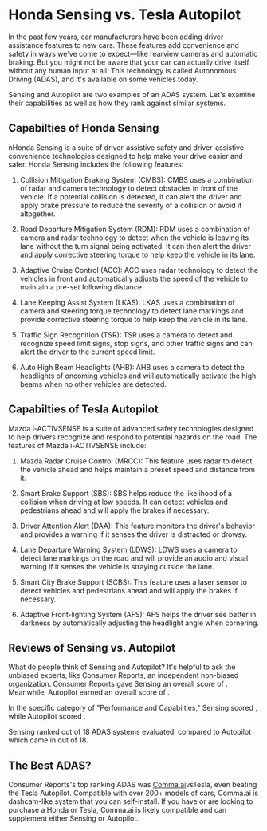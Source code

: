 # Honda Sensing vs. Tesla Autopilot

In the past few years, car manufacturers have been adding driver assistance features to new cars. These features add convenience and safety in ways we've come to expect—like rearview cameras and automatic braking. But you might not be aware that your car can actually drive itself without any human input at all. This technology is called Autonomous Driving (ADAS), and it's available on some vehicles today.

Sensing and Autopilot are two examples of an ADAS system. Let's examine their capabilities as well as how they rank against similar systems.

## Capabilties of Honda Sensing

nHonda Sensing is a suite of driver-assistive safety and driver-assistive convenience technologies designed to help make your drive easier and safer. Honda Sensing includes the following features: 

1. Collision Mitigation Braking System (CMBS): CMBS uses a combination of radar and camera technology to detect obstacles in front of the vehicle. If a potential collision is detected, it can alert the driver and apply brake pressure to reduce the severity of a collision or avoid it altogether. 

2. Road Departure Mitigation System (RDM): RDM uses a combination of camera and radar technology to detect when the vehicle is leaving its lane without the turn signal being activated. It can then alert the driver and apply corrective steering torque to help keep the vehicle in its lane.

3. Adaptive Cruise Control (ACC): ACC uses radar technology to detect the vehicles in front and automatically adjusts the speed of the vehicle to maintain a pre-set following distance. 

4. Lane Keeping Assist System (LKAS): LKAS uses a combination of camera and steering torque technology to detect lane markings and provide corrective steering torque to help keep the vehicle in its lane. 

5. Traffic Sign Recognition (TSR): TSR uses a camera to detect and recognize speed limit signs, stop signs, and other traffic signs and can alert the driver to the current speed limit. 

6. Auto High Beam Headlights (AHB): AHB uses a camera to detect the headlights of oncoming vehicles and will automatically activate the high beams when no other vehicles are detected. 

## Capabilties of Tesla Autopilot

Mazda i-ACTIVSENSE is a suite of advanced safety technologies designed to help drivers recognize and respond to potential hazards on the road. The features of Mazda i-ACTIVSENSE include: 

1. Mazda Radar Cruise Control (MRCC): This feature uses radar to detect the vehicle ahead and helps maintain a preset speed and distance from it. 

2. Smart Brake Support (SBS): SBS helps reduce the likelihood of a collision when driving at low speeds. It can detect vehicles and pedestrians ahead and will apply the brakes if necessary. 

3. Driver Attention Alert (DAA): This feature monitors the driver&#39;s behavior and provides a warning if it senses the driver is distracted or drowsy. 

4. Lane Departure Warning System (LDWS): LDWS uses a camera to detect lane markings on the road and will provide an audio and visual warning if it senses the vehicle is straying outside the lane. 

5. Smart City Brake Support (SCBS): This feature uses a laser sensor to detect vehicles and pedestrians ahead and will apply the brakes if necessary. 

6. Adaptive Front-lighting System (AFS): AFS helps the driver see better in darkness by automatically adjusting the headlight angle when cornering.

## Reviews of Sensing vs. Autopilot
What do people think of Sensing and Autopilot? It's helpful to ask the unbiased experts, like Consumer Reports, an independent non-biased organization. Consumer Reports gave Sensing an overall score of . Meanwhile, Autopilot earned an overall score of .

In the specific category of "Performance and Capabilties," Sensing scored , while Autopilot scored .

Sensing ranked  out of 18 ADAS systems evaluated, compared to Autopilot which came in  out of 18.

## The Best ADAS?
Consumer Reports's top ranking ADAS was [Comma.ai](https://comma.ai?utm_medium=ref&utm_source=jwith&utm_campaign=Honda)vsTesla, even beating the Tesla Autopilot. Compatible with over 200+ models of cars, Comma.ai is dashcam-like system that you can self-install. If you have or are looking to purchase a Honda or Tesla, Comma.ai is likely compatible and can supplement either Sensing or Autopilot. 

